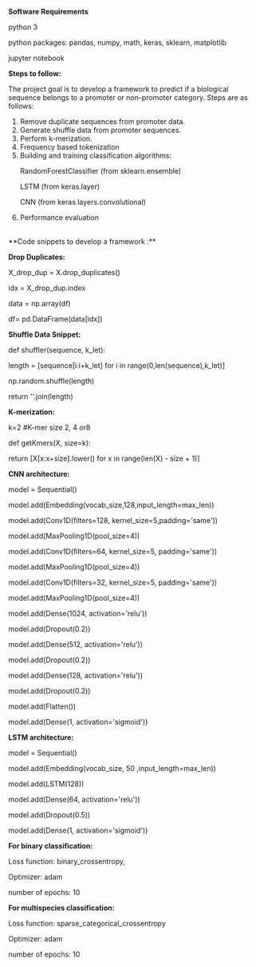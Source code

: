 **Software Requirements**

python 3

python packages: pandas, numpy, math, keras, sklearn, matplotlib

jupyter notebook


**Steps to follow:**

The project goal is to develop a framework to predict if a biological sequence belongs to a promoter or non-promoter category. Steps are as follows:

1. Remove duplicate sequences from promoter data.
2. Generate shuffle data from promoter sequences.
3. Perform k-merization.
4. Frequency based tokenization
5. Building and training classification algorithms:

&nbsp;&nbsp;&nbsp;&nbsp;&nbsp;&nbsp;RandomForestClassifier (from sklearn.ensemble)

&nbsp;&nbsp;&nbsp;&nbsp;&nbsp;&nbsp;LSTM (from keras.layer)

&nbsp;&nbsp;&nbsp;&nbsp;&nbsp;&nbsp;CNN (from keras.layers.convolutional)

6. Performance evaluation

<br />
**Code snippets to develop a framework :**

**Drop Duplicates:**

X\_drop\_dup = X.drop\_duplicates()

idx = X\_drop\_dup.index

data = np.array(df)

df= pd.DataFrame(data[idx])

**Shuffle Data Snippet:**

def shuffler(sequence, k\_let):

length = [sequence[i:i+k\_let] for i in range(0,len(sequence),k\_let)]

np.random.shuffle(length)

return &#39;&#39;.join(length)

**K-merization:**

k=2 #K-mer size 2, 4 or8

def getKmers(X, size=k):

return [X[x:x+size].lower() for x in range(len(X) - size + 1)]

**CNN architecture:**

model = Sequential()

model.add(Embedding(vocab\_size,128,input\_length=max\_len))

model.add(Conv1D(filters=128, kernel\_size=5,padding=&#39;same&#39;))

model.add(MaxPooling1D(pool\_size=4))

model.add(Conv1D(filters=64, kernel\_size=5, padding=&#39;same&#39;))

model.add(MaxPooling1D(pool\_size=4))

model.add(Conv1D(filters=32, kernel\_size=5, padding=&#39;same&#39;))

model.add(MaxPooling1D(pool\_size=4))

model.add(Dense(1024, activation=&#39;relu&#39;))

model.add(Dropout(0.2))

model.add(Dense(512, activation=&#39;relu&#39;))

model.add(Dropout(0.2))

model.add(Dense(128, activation=&#39;relu&#39;))

model.add(Dropout(0.2))

model.add(Flatten())

model.add(Dense(1, activation=&#39;sigmoid&#39;))

**LSTM architecture:**

model = Sequential()

model.add(Embedding(vocab\_size, 50 ,input\_length=max\_len))

model.add(LSTM(128))

model.add(Dense(64, activation=&#39;relu&#39;))

model.add(Dropout(0.5))

model.add(Dense(1, activation=&#39;sigmoid&#39;))

**For binary classification:**

Loss function: binary\_crossentropy,

Optimizer: adam

number of epochs: 10

**For multispecies classification:**

Loss function: sparse\_categorical\_crossentropy

Optimizer: adam

number of epochs: 10
